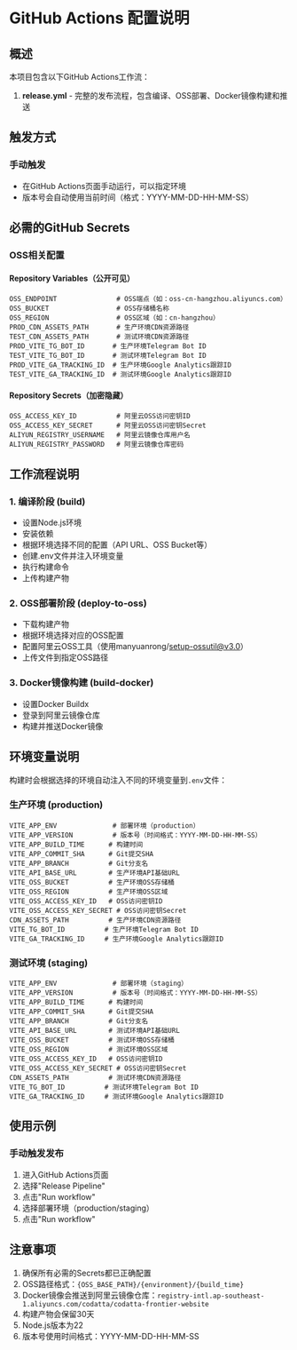 # GitHub Actions 配置说明

## 概述

本项目包含以下GitHub Actions工作流：

1. **release.yml** - 完整的发布流程，包含编译、OSS部署、Docker镜像构建和推送

## 触发方式

### 手动触发

- 在GitHub Actions页面手动运行，可以指定环境
- 版本号会自动使用当前时间（格式：YYYY-MM-DD-HH-MM-SS）

## 必需的GitHub Secrets

### OSS相关配置

#### Repository Variables（公开可见）

```
OSS_ENDPOINT               # OSS端点（如：oss-cn-hangzhou.aliyuncs.com）
OSS_BUCKET                 # OSS存储桶名称
OSS_REGION                 # OSS区域（如：cn-hangzhou）
PROD_CDN_ASSETS_PATH       # 生产环境CDN资源路径
TEST_CDN_ASSETS_PATH       # 测试环境CDN资源路径
PROD_VITE_TG_BOT_ID       # 生产环境Telegram Bot ID
TEST_VITE_TG_BOT_ID       # 测试环境Telegram Bot ID
PROD_VITE_GA_TRACKING_ID  # 生产环境Google Analytics跟踪ID
TEST_VITE_GA_TRACKING_ID  # 测试环境Google Analytics跟踪ID
```

#### Repository Secrets（加密隐藏）

```
OSS_ACCESS_KEY_ID          # 阿里云OSS访问密钥ID
OSS_ACCESS_KEY_SECRET      # 阿里云OSS访问密钥Secret
ALIYUN_REGISTRY_USERNAME   # 阿里云镜像仓库用户名
ALIYUN_REGISTRY_PASSWORD   # 阿里云镜像仓库密码
```

## 工作流程说明

### 1. 编译阶段 (build)

- 设置Node.js环境
- 安装依赖
- 根据环境选择不同的配置（API URL、OSS Bucket等）
- 创建.env文件并注入环境变量
- 执行构建命令
- 上传构建产物

### 2. OSS部署阶段 (deploy-to-oss)

- 下载构建产物
- 根据环境选择对应的OSS配置
- 配置阿里云OSS工具（使用manyuanrong/setup-ossutil@v3.0）
- 上传文件到指定OSS路径

### 3. Docker镜像构建 (build-docker)

- 设置Docker Buildx
- 登录到阿里云镜像仓库
- 构建并推送Docker镜像

## 环境变量说明

构建时会根据选择的环境自动注入不同的环境变量到`.env`文件：

### 生产环境 (production)

```
VITE_APP_ENV              # 部署环境（production）
VITE_APP_VERSION          # 版本号（时间格式：YYYY-MM-DD-HH-MM-SS）
VITE_APP_BUILD_TIME      # 构建时间
VITE_APP_COMMIT_SHA      # Git提交SHA
VITE_APP_BRANCH          # Git分支名
VITE_API_BASE_URL        # 生产环境API基础URL
VITE_OSS_BUCKET          # 生产环境OSS存储桶
VITE_OSS_REGION          # 生产环境OSS区域
VITE_OSS_ACCESS_KEY_ID   # OSS访问密钥ID
VITE_OSS_ACCESS_KEY_SECRET # OSS访问密钥Secret
CDN_ASSETS_PATH          # 生产环境CDN资源路径
VITE_TG_BOT_ID          # 生产环境Telegram Bot ID
VITE_GA_TRACKING_ID     # 生产环境Google Analytics跟踪ID
```

### 测试环境 (staging)

```
VITE_APP_ENV              # 部署环境（staging）
VITE_APP_VERSION          # 版本号（时间格式：YYYY-MM-DD-HH-MM-SS）
VITE_APP_BUILD_TIME      # 构建时间
VITE_APP_COMMIT_SHA      # Git提交SHA
VITE_APP_BRANCH          # Git分支名
VITE_API_BASE_URL        # 测试环境API基础URL
VITE_OSS_BUCKET          # 测试环境OSS存储桶
VITE_OSS_REGION          # 测试环境OSS区域
VITE_OSS_ACCESS_KEY_ID   # OSS访问密钥ID
VITE_OSS_ACCESS_KEY_SECRET # OSS访问密钥Secret
CDN_ASSETS_PATH          # 测试环境CDN资源路径
VITE_TG_BOT_ID          # 测试环境Telegram Bot ID
VITE_GA_TRACKING_ID     # 测试环境Google Analytics跟踪ID
```

## 使用示例

### 手动触发发布

1. 进入GitHub Actions页面
2. 选择"Release Pipeline"
3. 点击"Run workflow"
4. 选择部署环境（production/staging）
5. 点击"Run workflow"

## 注意事项

1. 确保所有必需的Secrets都已正确配置
2. OSS路径格式：`{OSS_BASE_PATH}/{environment}/{build_time}`
3. Docker镜像会推送到阿里云镜像仓库：`registry-intl.ap-southeast-1.aliyuncs.com/codatta/codatta-frontier-website`
4. 构建产物会保留30天
5. Node.js版本为22
6. 版本号使用时间格式：YYYY-MM-DD-HH-MM-SS
